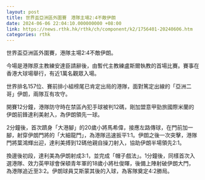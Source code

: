 ```yaml
---
layout: post
title: 世界盃亞洲區外圍賽　港隊主場2:4不敵伊朗
date: 2024-06-06 22:04:10.000000000 +08:00
link: https://news.rthk.hk/rthk/ch/component/k2/1756401-20240606.htm
categories: rthk
---
```


世界盃亞洲區外圍賽，港隊主場2:4不敵伊朗。

今場是港隊原主教練安達臣請辭後，由暫代主教練盧斯爾執教的首場比賽。賽事在香港大球場舉行，有近1萬名觀眾入場。

世界排名157位、賽前排小組榜尾已肯定出局的港隊，面對篤定出線的「亞洲二哥」伊朗，兩隊互有攻守。

開賽12分鐘，港隊防守時在禁區內犯手球被判12碼，剛加盟意甲勁旅國際米蘭的伊朗前鋒達利美射入，為伊朗領先一球。

2分鐘後，首次躋身「大港腳」的20歲小將馬希偉，接應左路傳球，在門前加一腳，射穿伊朗門將的「大細龍門」，為港隊迅速扳平1:1。伊朗之後一次突擊，港隊門將葉鴻輝出迎，達利美搏到12碼他親自操刀射入，協助伊朗半場領先2:1。

換邊後初段，達利美為伊朗射成3:1，並完成「帽子戲法」。1分鐘後，同樣首次入選港隊、效力英甲球會保頓青年軍的18歲小將杜俊暉，後備上陣射破伊朗大門，為港隊追近至3:2。伊朗球員艾斯蒙其後的入球，為客隊奠定4:2勝局。

